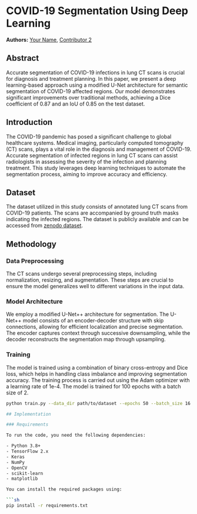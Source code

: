 # COVID-19 Segmentation Using Deep Learning

**Authors:** [Your Name](https://github.com/yourusername), [Contributor 2](https://github.com/contributor2)

## Abstract

Accurate segmentation of COVID-19 infections in lung CT scans is crucial for diagnosis and treatment planning. In this paper, we present a deep learning-based approach using a modified U-Net architecture for semantic segmentation of COVID-19 affected regions. Our model demonstrates significant improvements over traditional methods, achieving a Dice coefficient of 0.87 and an IoU of 0.85 on the test dataset.

## Introduction

The COVID-19 pandemic has posed a significant challenge to global healthcare systems. Medical imaging, particularly computed tomography (CT) scans, plays a vital role in the diagnosis and management of COVID-19. Accurate segmentation of infected regions in lung CT scans can assist radiologists in assessing the severity of the infection and planning treatment. This study leverages deep learning techniques to automate the segmentation process, aiming to improve accuracy and efficiency.

## Dataset

The dataset utilized in this study consists of annotated lung CT scans from COVID-19 patients. The scans are accompanied by ground truth masks indicating the infected regions. The dataset is publicly available and can be accessed from [zenodo dataset](https://zenodo.org/records/3757476).

## Methodology

### Data Preprocessing

The CT scans undergo several preprocessing steps, including normalization, resizing, and augmentation. These steps are crucial to ensure the model generalizes well to different variations in the input data.

### Model Architecture

We employ a modified U-Net++ architecture for segmentation. The U-Net++ model consists of an encoder-decoder structure with skip connections, allowing for efficient localization and precise segmentation. The encoder captures context through successive downsampling, while the decoder reconstructs the segmentation map through upsampling.


### Training

The model is trained using a combination of binary cross-entropy and Dice loss, which helps in handling class imbalance and improving segmentation accuracy. The training process is carried out using the Adam optimizer with a learning rate of 1e-4. The model is trained for 100 epochs with a batch size of 2.

```sh
python train.py --data_dir path/to/dataset --epochs 50 --batch_size 16

## Implementation

### Requirements

To run the code, you need the following dependencies:

- Python 3.8+
- TensorFlow 2.x
- Keras
- NumPy
- OpenCV
- scikit-learn
- matplotlib

You can install the required packages using:

```sh
pip install -r requirements.txt
